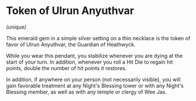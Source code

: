 # Token of Ulrun Anyuthvar
*(unique)*

This emerald gem in a simple silver setting on a thin necklace is the token of favor of Ulrun Anyuthvar, the Guardian of Heathwyck.

While you wear this pendant, you stabilize whenever you are dying at the start of your turn. In addition, whenever you roll a Hit Die to regain hit points, double the number of hit points it restores.

In addition, if anywhere on your person (not necessarily visible), you will gain favorable treatment at any Night's Blessing tower or with any Night's Blessing member, as well as with any temple or clergy of Wee Jas.
